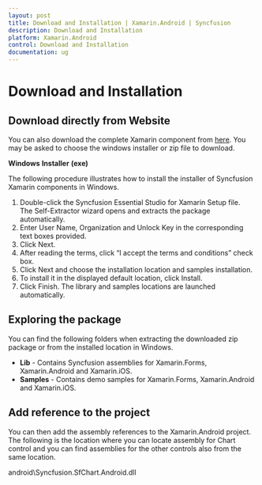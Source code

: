 ```yaml
---
layout: post
title: Download and Installation | Xamarin.Android | Syncfusion
description: Download and Installation
platform: Xamarin.Android
control: Download and Installation
documentation: ug
---
```


# Download and Installation

## Download directly from Website

You can also download the complete Xamarin component from [here](http://www.syncfusion.com/products/xamarin). You may be asked to choose the windows installer or zip file to download.

**Windows** **Installer** **(****exe****)**

The following procedure illustrates how to install the installer of Syncfusion Xamarin components in Windows.

1. Double-click the Syncfusion Essential Studio for Xamarin Setup file. The Self-Extractor wizard opens and extracts the package automatically.
2. Enter User Name, Organization and Unlock Key in the corresponding text boxes provided.
3. Click Next.
4. After reading the terms, click “I accept the terms and conditions” check box.
5. Click Next and choose the installation location and samples installation.
6. To install it in the displayed default location, click Install.
7. Click Finish. The library and samples locations are launched automatically.

## Exploring the package

You can find the following folders when extracting the downloaded zip package or from the installed location in Windows.

* **Lib** - Contains Syncfusion assemblies for Xamarin.Forms, Xamarin.Android and Xamarin.iOS.
* **Samples** - Contains demo samples for Xamarin.Forms, Xamarin.Android and Xamarin.iOS.

## Add reference to the project

You can then add the assembly references to the Xamarin.Android project. The following is the location where you can locate assembly for Chart control and you can find assemblies for the other controls also from the same location.

android\Syncfusion.SfChart.Android.dll